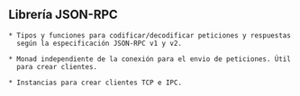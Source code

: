 ## Librería JSON-RPC

    * Tipos y funciones para codificar/decodificar peticiones y respuestas
      según la especificación JSON-RPC v1 y v2.

    * Monad independiente de la conexión para el envio de peticiones. Útil
      para crear clientes.

    * Instancias para crear clientes TCP e IPC.

